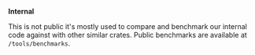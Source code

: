 **Internal** 

This is not public it's mostly used to compare and benchmark our internal code against with other similar crates. Public benchmarks are available at `/tools/benchmarks`.
